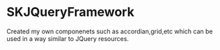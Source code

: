 # SKJQueryFramework
Created my own componenets such as accordian,grid,etc which can be used in a way similar to JQuery resources.
